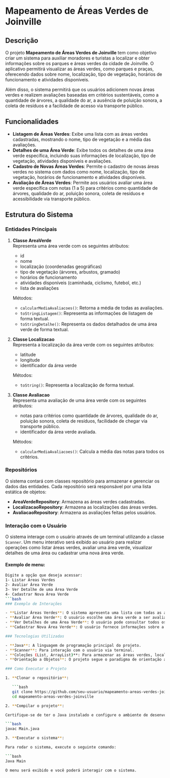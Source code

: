 # Mapeamento de Áreas Verdes de Joinville

## Descrição

O projeto **Mapeamento de Áreas Verdes de Joinville** tem como objetivo criar um sistema para auxiliar moradores e turistas a localizar e obter informações sobre os parques e áreas verdes da cidade de Joinville. O aplicativo permitirá visualizar as áreas verdes, como parques e praças, oferecendo dados sobre nome, localização, tipo de vegetação, horários de funcionamento e atividades disponíveis.

Além disso, o sistema permitirá que os usuários adicionem novas áreas verdes e realizem avaliações baseadas em critérios sustentáveis, como a quantidade de árvores, a qualidade do ar, a ausência de poluição sonora, a coleta de resíduos e a facilidade de acesso via transporte público.

## Funcionalidades

- **Listagem de Áreas Verdes**: Exibe uma lista com as áreas verdes cadastradas, mostrando o nome, tipo de vegetação e a média das avaliações.
- **Detalhes de uma Área Verde**: Exibe todos os detalhes de uma área verde específica, incluindo suas informações de localização, tipo de vegetação, atividades disponíveis e avaliações.
- **Cadastro de Novas Áreas Verdes**: Permite o cadastro de novas áreas verdes no sistema com dados como nome, localização, tipo de vegetação, horários de funcionamento e atividades disponíveis.
- **Avaliação de Áreas Verdes**: Permite aos usuários avaliar uma área verde específica com notas (1 a 5) para critérios como quantidade de árvores, qualidade do ar, poluição sonora, coleta de resíduos e acessibilidade via transporte público.

## Estrutura do Sistema

### Entidades Principais

1. **Classe AreaVerde**  
   Representa uma área verde com os seguintes atributos:
   - id
   - nome
   - localização (coordenadas geográficas)
   - tipo de vegetação (árvores, arbustos, gramado)
   - horários de funcionamento
   - atividades disponíveis (caminhada, ciclismo, futebol, etc.)
   - lista de avaliações

   Métodos:
   - `calcularMediaAvaliacoes()`: Retorna a média de todas as avaliações.
   - `toStringListagem()`: Representa as informações de listagem de forma textual.
   - `toStringDetalhe()`: Representa os dados detalhados de uma área verde de forma textual.

2. **Classe Localizacao**  
   Representa a localização da área verde com os seguintes atributos:
   - latitude
   - longitude
   - identificador da área verde

   Métodos:
   - `toString()`: Representa a localização de forma textual.

3. **Classe Avaliacao**  
   Representa uma avaliação de uma área verde com os seguintes atributos:
   - notas para critérios como quantidade de árvores, qualidade do ar, poluição sonora, coleta de resíduos, facilidade de chegar via transporte público.
   - identificador da área verde avaliada.

   Métodos:
   - `calcularMediaAvaliacoes()`: Calcula a média das notas para todos os critérios.

### Repositórios

O sistema contará com classes repositório para armazenar e gerenciar os dados das entidades. Cada repositório será responsável por uma lista estática de objetos:
- **AreaVerdeRepository**: Armazena as áreas verdes cadastradas.
- **LocalizacaoRepository**: Armazena as localizações das áreas verdes.
- **AvaliacaoRepository**: Armazena as avaliações feitas pelos usuários.

### Interação com o Usuário

O sistema interage com o usuário através de um terminal utilizando a classe `Scanner`. Um menu interativo será exibido ao usuário para realizar operações como listar áreas verdes, avaliar uma área verde, visualizar detalhes de uma área ou cadastrar uma nova área verde.

#### Exemplo de menu:

```bash
Digite a opção que deseja acessar:
1- Listar Áreas Verdes
2- Avaliar Área Verde
3- Ver Detalhe de uma Área Verde
4- Cadastrar Nova Área Verde
```bash
### Exemplo de Interações

- **Listar Áreas Verdes**: O sistema apresenta uma lista com todas as áreas verdes cadastradas, mostrando informações como nome, tipo de vegetação e média das avaliações.
- **Avaliar Área Verde**: O usuário escolhe uma área verde a ser avaliada e atribui uma nota para cada critério.
- **Ver Detalhes de uma Área Verde**: O usuário pode consultar todos os detalhes de uma área verde específica.
- **Cadastrar Nova Área Verde**: O usuário fornece informações sobre a nova área verde, que será cadastrada no sistema.

### Tecnologias Utilizadas

- **Java**: A linguagem de programação principal do projeto.
- **Scanner**: Para interação com o usuário via terminal.
- **Coleções (List, ArrayList)**: Para armazenar as áreas verdes, localizações e avaliações.
- **Orientação a Objetos**: O projeto segue o paradigma de orientação a objetos para modelar as entidades e interações.

### Como Executar o Projeto

1. **Clonar o repositório**:

   ```bash
   git clone https://github.com/seu-usuario/mapeamento-areas-verdes-joinville.git
   cd mapeamento-areas-verdes-joinville

2. **Compilar o projeto**:

Certifique-se de ter o Java instalado e configure o ambiente de desenvolvimento. Compile o código com:

```bash
javac Main.java

3. **Executar o sistema**:

Para rodar o sistema, execute o seguinte comando:

```bash
Java Main

O menu será exibido e você poderá interagir com o sistema.
